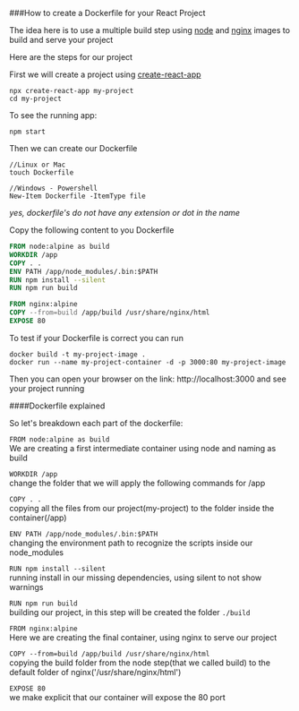 ###How to create a Dockerfile for your React Project

The idea here is to use a multiple build step using [node](https://nodejs.org/en/) and [nginx](https://www.nginx.com/) images to build and serve your project

Here are the steps for our project

First we will create a project using [create-react-app](https://github.com/facebook/create-react-app)

```
npx create-react-app my-project
cd my-project
```

To see the running app:
```
npm start
```

Then we can create our Dockerfile

```
//Linux or Mac
touch Dockerfile

//Windows - Powershell
New-Item Dockerfile -ItemType file
```
*yes, dockerfile's do not have any extension or dot in the name*

Copy the following content to you Dockerfile
```dockerfile
FROM node:alpine as build
WORKDIR /app
COPY . .
ENV PATH /app/node_modules/.bin:$PATH
RUN npm install --silent
RUN npm run build

FROM nginx:alpine
COPY --from=build /app/build /usr/share/nginx/html
EXPOSE 80
```

To test if your Dockerfile is correct you can run

```
docker build -t my-project-image .
docker run --name my-project-container -d -p 3000:80 my-project-image
```

Then you can open your browser on the link: http://localhost:3000 and see your project running

####Dockerfile explained

So let's breakdown each part of the dockerfile:

`FROM node:alpine as build`<br/>
We are creating a first intermediate container using node and naming as build

`WORKDIR /app`<br/>
 change the folder that we will apply the following commands for /app
 
 `COPY . .`<br/>
 copying all the files from our project(my-project) to the folder inside the container(/app)
 
 `ENV PATH /app/node_modules/.bin:$PATH`<br/>
 changing the environment path to recognize the scripts inside our node_modules
 
 `RUN npm install --silent`<br/>
 running install in our missing dependencies, using silent to not show warnings
 
 `RUN npm run build`<br/>
 building our project, in this step will be created the folder `./build`
 
 `FROM nginx:alpine`<br/>
 Here we are creating the final container, using nginx to serve our project
 
 `COPY --from=build /app/build /usr/share/nginx/html`<br/>
 copying the build folder from the node step(that we called build) to the default folder of nginx('/usr/share/nginx/html')

`EXPOSE 80`<br/>
we make explicit that our container will expose the 80 port